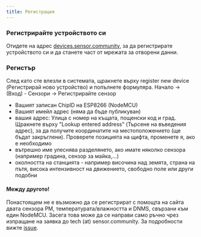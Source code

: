 ```yaml
---
title: Регистрация
---
```


### Регистрирайте устройството си

Отидете на адрес [devices.sensor.community](https://devices.sensor.community/), за да регистрирате устройството си и да станете част от мрежата за отворени данни.


### Регистър
След като сте влезли в системата, щракнете върху register new device (Регистрирай ново устройство) и попълнете формуляра.
Начало -> (Вход) - Сензори -> Регистрирайте сензор

* Вашият записан ChipID на ESP8266 (NodeMCU)
* Вашият имейл адрес (няма да бъде публикуван)
* вашия адрес: Улица с номер на къщата, пощенски код и град. Щракнете върху "Lookup entered address" (Търсене на въведения адрес), за да получите координатите на местоположението (ще бъдат закръглени). Проверете позицията на щифта, променете я, ако е необходимо
* вътрешно име улеснява разделянето, ако имате няколко сензора (например градина, сензор за майка,...)
* околността на станцията - например височина над земята, страна на пътя, висока интензивност на движението, свободно поле или други подобни


#### Между другото!
Понастоящем не е възможно да се регистрират с помощта на сайта двата сензора PM, температурата/влажността и DNMS, свързани към един NodeMCU.
Засега това може да се направи само ръчно чрез изпращане на заявка до tech (at) sensor.community.
За подробности вижте [issue](https://github.com/opendata-stuttgart/sensor.community/issues/117).
